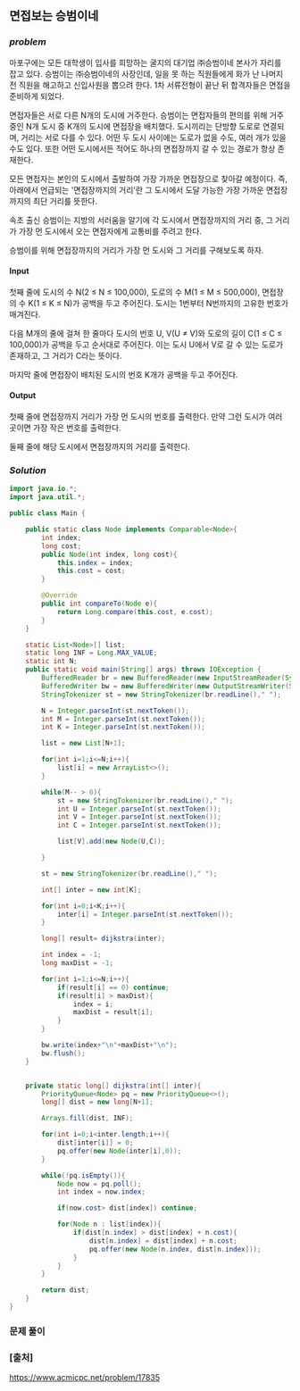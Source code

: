 ## **면접보는 승범이네**


### ***problem***
마포구에는 모든 대학생이 입사를 희망하는 굴지의 대기업 ㈜승범이네 본사가 자리를 잡고 있다. 승범이는 ㈜승범이네의 사장인데, 일을 못 하는 직원들에게 화가 난 나머지 전 직원을 해고하고 신입사원을 뽑으려 한다. 1차 서류전형이 끝난 뒤 합격자들은 면접을 준비하게 되었다.

면접자들은 서로 다른 N개의 도시에 거주한다. 승범이는 면접자들의 편의를 위해 거주 중인 N개 도시 중 K개의 도시에 면접장을 배치했다. 도시끼리는 단방향 도로로 연결되며, 거리는 서로 다를 수 있다. 어떤 두 도시 사이에는 도로가 없을 수도, 여러 개가 있을 수도 있다. 또한 어떤 도시에서든 적어도 하나의 면접장까지 갈 수 있는 경로가 항상 존재한다.

모든 면접자는 본인의 도시에서 출발하여 가장 가까운 면접장으로 찾아갈 예정이다. 즉, 아래에서 언급되는 '면접장까지의 거리'란 그 도시에서 도달 가능한 가장 가까운 면접장까지의 최단 거리를 뜻한다.

속초 출신 승범이는 지방의 서러움을 알기에 각 도시에서 면접장까지의 거리 중, 그 거리가 가장 먼 도시에서 오는 면접자에게 교통비를 주려고 한다.

승범이를 위해 면접장까지의 거리가 가장 먼 도시와 그 거리를 구해보도록 하자.

#### **Input**
첫째 줄에 도시의 수 N(2 ≤ N ≤ 100,000), 도로의 수 M(1 ≤ M ≤ 500,000), 면접장의 수 K(1 ≤ K ≤ N)가 공백을 두고 주어진다. 도시는 1번부터 N번까지의 고유한 번호가 매겨진다.

다음 M개의 줄에 걸쳐 한 줄마다 도시의 번호 U, V(U ≠ V)와 도로의 길이 C(1 ≤ C ≤ 100,000)가 공백을 두고 순서대로 주어진다. 이는 도시 U에서 V로 갈 수 있는 도로가 존재하고, 그 거리가 C라는 뜻이다.

마지막 줄에 면접장이 배치된 도시의 번호 K개가 공백을 두고 주어진다.

#### **Output**
첫째 줄에 면접장까지 거리가 가장 먼 도시의 번호를 출력한다. 만약 그런 도시가 여러 곳이면 가장 작은 번호를 출력한다.

둘째 줄에 해당 도시에서 면접장까지의 거리를 출력한다.

### ***Solution***
``` java
import java.io.*;
import java.util.*;

public class Main {

    public static class Node implements Comparable<Node>{
        int index;
        long cost;
        public Node(int index, long cost){
            this.index = index;
            this.cost = cost;
        }

        @Override
        public int compareTo(Node e){
            return Long.compare(this.cost, e.cost);
        }
    }

    static List<Node>[] list;
    static long INF = Long.MAX_VALUE;
    static int N;
    public static void main(String[] args) throws IOException {
        BufferedReader br = new BufferedReader(new InputStreamReader(System.in));
        BufferedWriter bw = new BufferedWriter(new OutputStreamWriter(System.out));
        StringTokenizer st = new StringTokenizer(br.readLine()," ");

        N = Integer.parseInt(st.nextToken());
        int M = Integer.parseInt(st.nextToken());
        int K = Integer.parseInt(st.nextToken());

        list = new List[N+1];

        for(int i=1;i<=N;i++){
            list[i] = new ArrayList<>();
        }

        while(M-- > 0){
            st = new StringTokenizer(br.readLine()," ");
            int U = Integer.parseInt(st.nextToken());
            int V = Integer.parseInt(st.nextToken());
            int C = Integer.parseInt(st.nextToken());

            list[V].add(new Node(U,C));

        }

        st = new StringTokenizer(br.readLine()," ");

        int[] inter = new int[K];

        for(int i=0;i<K;i++){
            inter[i] = Integer.parseInt(st.nextToken());
        }

        long[] result= dijkstra(inter);

        int index = -1;
        long maxDist = -1;

        for(int i=1;i<=N;i++){
            if(result[i] == 0) continue;
            if(result[i] > maxDist){
                index = i;
                maxDist = result[i];
            }
        }

        bw.write(index+"\n"+maxDist+"\n");
        bw.flush();
    }


    private static long[] dijkstra(int[] inter){
        PriorityQueue<Node> pq = new PriorityQueue<>();
        long[] dist = new long[N+1];

        Arrays.fill(dist, INF);

        for(int i=0;i<inter.length;i++){
            dist[inter[i]] = 0;
            pq.offer(new Node(inter[i],0));
        }

        while(!pq.isEmpty()){
            Node now = pq.poll();
            int index = now.index;

            if(now.cost> dist[index]) continue;

            for(Node n : list[index]){
                if(dist[n.index] > dist[index] + n.cost){
                    dist[n.index] = dist[index] + n.cost;
                    pq.offer(new Node(n.index, dist[n.index]));
                }
            }
        }

        return dist;
    }
}
```
### **문제 풀이**


### **[출처]**
https://www.acmicpc.net/problem/17835